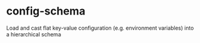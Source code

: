 # config-schema
Load and cast flat key-value configuration (e.g. environment variables) into a hierarchical schema
